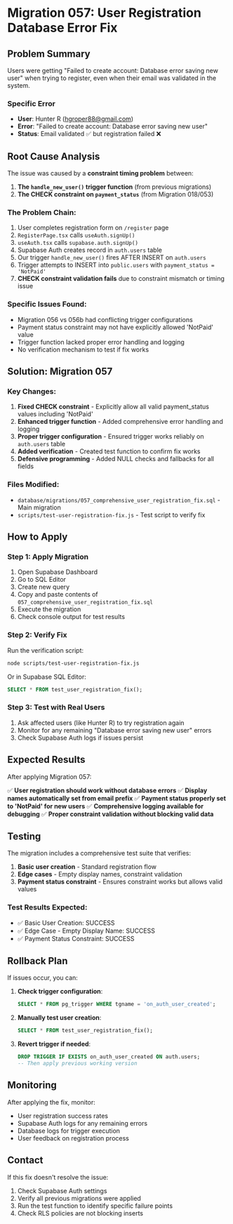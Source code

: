 # Migration 057: User Registration Database Error Fix

## Problem Summary
Users were getting "Failed to create account: Database error saving new user" when trying to register, even when their email was validated in the system.

### Specific Error
- **User**: Hunter R (hgroper88@gmail.com)
- **Error**: "Failed to create account: Database error saving new user"
- **Status**: Email validated ✅ but registration failed ❌

## Root Cause Analysis

The issue was caused by a **constraint timing problem** between:

1. **The `handle_new_user()` trigger function** (from previous migrations)
2. **The CHECK constraint on `payment_status`** (from Migration 018/053)

### The Problem Chain:
1. User completes registration form on `/register` page
2. `RegisterPage.tsx` calls `useAuth.signUp()`
3. `useAuth.tsx` calls `supabase.auth.signUp()`
4. Supabase Auth creates record in `auth.users` table
5. Our trigger `handle_new_user()` fires AFTER INSERT on `auth.users`
6. Trigger attempts to INSERT into `public.users` with `payment_status = 'NotPaid'`
7. **CHECK constraint validation fails** due to constraint mismatch or timing issue

### Specific Issues Found:
- Migration 056 vs 056b had conflicting trigger configurations
- Payment status constraint may not have explicitly allowed 'NotPaid' value
- Trigger function lacked proper error handling and logging
- No verification mechanism to test if fix works

## Solution: Migration 057

### Key Changes:
1. **Fixed CHECK constraint** - Explicitly allow all valid payment_status values including 'NotPaid'
2. **Enhanced trigger function** - Added comprehensive error handling and logging
3. **Proper trigger configuration** - Ensured trigger works reliably on `auth.users` table
4. **Added verification** - Created test function to confirm fix works
5. **Defensive programming** - Added NULL checks and fallbacks for all fields

### Files Modified:
- `database/migrations/057_comprehensive_user_registration_fix.sql` - Main migration
- `scripts/test-user-registration-fix.js` - Test script to verify fix

## How to Apply

### Step 1: Apply Migration
1. Open Supabase Dashboard
2. Go to SQL Editor
3. Create new query
4. Copy and paste contents of `057_comprehensive_user_registration_fix.sql`
5. Execute the migration
6. Check console output for test results

### Step 2: Verify Fix
Run the verification script:
```bash
node scripts/test-user-registration-fix.js
```

Or in Supabase SQL Editor:
```sql
SELECT * FROM test_user_registration_fix();
```

### Step 3: Test with Real Users
1. Ask affected users (like Hunter R) to try registration again
2. Monitor for any remaining "Database error saving new user" errors
3. Check Supabase Auth logs if issues persist

## Expected Results

After applying Migration 057:

✅ **User registration should work without database errors**
✅ **Display names automatically set from email prefix**
✅ **Payment status properly set to 'NotPaid' for new users**
✅ **Comprehensive logging available for debugging**
✅ **Proper constraint validation without blocking valid data**

## Testing

The migration includes a comprehensive test suite that verifies:

1. **Basic user creation** - Standard registration flow
2. **Edge cases** - Empty display names, constraint validation
3. **Payment status constraint** - Ensures constraint works but allows valid values

### Test Results Expected:
- ✅ Basic User Creation: SUCCESS
- ✅ Edge Case - Empty Display Name: SUCCESS  
- ✅ Payment Status Constraint: SUCCESS

## Rollback Plan

If issues occur, you can:

1. **Check trigger configuration**:
   ```sql
   SELECT * FROM pg_trigger WHERE tgname = 'on_auth_user_created';
   ```

2. **Manually test user creation**:
   ```sql
   SELECT * FROM test_user_registration_fix();
   ```

3. **Revert trigger if needed**:
   ```sql
   DROP TRIGGER IF EXISTS on_auth_user_created ON auth.users;
   -- Then apply previous working version
   ```

## Monitoring

After applying the fix, monitor:
- User registration success rates
- Supabase Auth logs for any remaining errors
- Database logs for trigger execution
- User feedback on registration process

## Contact

If this fix doesn't resolve the issue:
1. Check Supabase Auth settings
2. Verify all previous migrations were applied
3. Run the test function to identify specific failure points
4. Check RLS policies are not blocking inserts